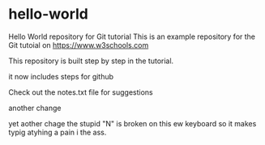 # hello-world
Hello World repository for Git tutorial
This is an example repository for the Git tutoial on https://www.w3schools.com

This repository is built step by step in the tutorial.

it now includes steps for github

Check out the notes.txt file for suggestions
 
 another change

yet aother chage the stupid "N" is broken on this ew keyboard so it makes typig atyhing a pain i the ass.
